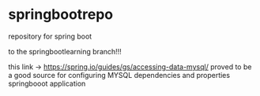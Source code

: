 # springbootrepo
repository for spring boot


to the springbootlearning branch!!!


this link -> https://spring.io/guides/gs/accessing-data-mysql/ proved to be a good source for configuring MYSQL dependencies and properties springbooot application 
